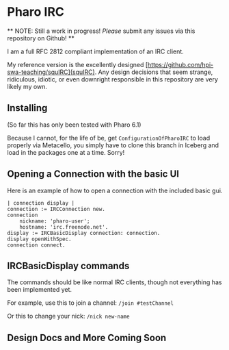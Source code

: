 # Pharo IRC #
** NOTE: Still  a work in progress! *Please* submit any issues via this repository on Github! **
  
I am a full RFC 2812 compliant implementation of an IRC client.
  
My reference version is the excellently designed [https://github.com/hpi-swa-teaching/squIRC](squIRC). Any design decisions that seem strange, ridiculous, idiotic, or even downright responsible in this repository are very likely my own.
  
## Installing ##
(So far this has only been tested with Pharo 6.1)
  
Because I cannot, for the life of be, get `ConfigurationOfPharoIRC` to load properly via Metacello, you simply have to clone this branch in Iceberg and load in the packages one at a time.  Sorry!
  
## Opening a Connection with the basic UI ##
Here is an example of how to open a connection with the included basic gui.
  
```smalltalk
| connection display |
connection := IRCConnection new.
connection
    nickname: 'pharo-user';
    hostname: 'irc.freenode.net'.
display := IRCBasicDisplay connection: connection.
display openWithSpec.
connection connect.
```
## IRCBasicDisplay commands ##
The commands should be like normal IRC clients, though not everything has been implemented yet.
  
For example, use this to join a channel:
`/join #testChannel`
  
Or this to change your nick:
`/nick new-name`
  
## Design Docs and More Coming Soon ##

